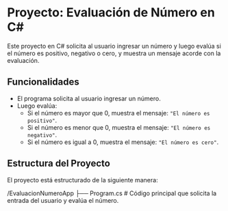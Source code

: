 # Proyecto: Evaluación de Número en C#

Este proyecto en C# solicita al usuario ingresar un número y luego evalúa si el número es positivo, negativo o cero, y muestra un mensaje acorde con la evaluación.

## Funcionalidades

- El programa solicita al usuario ingresar un número.
- Luego evalúa:
  - Si el número es mayor que 0, muestra el mensaje: `"El número es positivo"`.
  - Si el número es menor que 0, muestra el mensaje: `"El número es negativo"`.
  - Si el número es igual a 0, muestra el mensaje: `"El número es cero"`.

## Estructura del Proyecto

El proyecto está estructurado de la siguiente manera:

/EvaluacionNumeroApp ├── Program.cs # Código principal que solicita la entrada del usuario y evalúa el número.